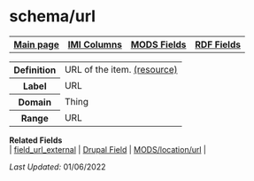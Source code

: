 <!DOCTYPE html>
<html>

<body>
<table style="width:100%">
  <tr>
    <th><a href="index.md">Main page</a></th>
	<th><a href="IMI.md">IMI Columns</a></th>
    <th><a href="MODS.md">MODS Fields</a></th>
    <th><a href="RDF.md">RDF Fields</a></th>
  </tr>
	<h1>schema/url</h1>
<table>
<tr>
	<th>Definition</th>
	<td>URL of the item. <a href="https://schema.org/url">(resource)<a/></td>
</tr>
<tr>
	<th>Label</th>
	<td>URL</td>
</tr>
<tr>
	<th>Domain</th>
	<td>Thing</td>
</tr>
<tr>
	<th>Range</th>
	<td>URL</td>
</tr>
</table>
<dl>
	<dt><b>Related Fields</b></dt>
		| <a href="field_url_external.md">field_url_external</a> 
		| <a href="DrupalFields.md#view-item">Drupal Field</a>
		| <a href="mods.location.url.md">MODS/location/url</a> |
</dl>
<p><i>Last Updated: </i>01/06/2022</p>
</body>
</html>
